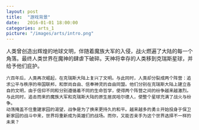 ```yaml
---
layout: post
title:  "游戏背景"
date:   2016-01-01 18:00:00
categories: arts_1
picture: "/images/arts/intro.png"
---
```


<div class="post-content">	
<p>
	人类曾创造出辉煌的地球文明，伴随着魔族大军的入侵，战火燃遍了大陆的每一个角落。最终人类世界在魔神的肆虐下破碎。天神将幸存的人类移到克瑞斯星球，并给予他们庇护。

	六百年后，人类再次崛起，在克瑞斯大陆上复兴了文明。与此同时，人类却分裂成两个阵营：追求公平与秩序的帝国联邦，和崇尚自由、信奉神灵的自由同盟。他们分别在克瑞斯大陆上建立各自的文明，由于信仰不同和分别遵循着不同的生命哲学，使得两个阵营之间的纷争越来越激烈。
	与此同时，追击而来的魔族大军和克瑞斯大陆的原生居民哈尔德人，使整个星球充满了战火与纷争。
	动荡掩盖不住重建家园的渴望，战争是为了换来更持久的和平。越来越多的勇士开始投身于保卫新家园的战斗中来，世界将重新成为英雄们的战场。而你，又能否亲手为这个世界选择不一样的未来？
</p>
</div>
